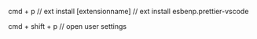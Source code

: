 cmd + p // ext install [extensionname] // ext install esbenp.prettier-vscode

cmd + shift + p // open user settings
